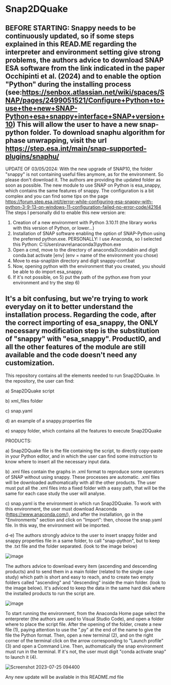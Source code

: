 # Snap2DQuake

BEFORE STARTING:
Snappy needs to be continuously updated, so if some steps explained in this READ.ME regarding the interpreter and environment setting give strong problems, the authors advice to download SNAP ESA software from the link indicated in the paper Occhipinti et al. (2024) and to enable the option "Python" during the installing process (see:https://senbox.atlassian.net/wiki/spaces/SNAP/pages/2499051521/Configure+Python+to+use+the+new+SNAP-Python+esa+snappy+interface+SNAP+version+10)
This will allow the user to have a new snap-python folder. 
To download snaphu algorithm for phase unwrapping, visit the url https://step.esa.int/main/snap-supported-plugins/snaphu/
-------------------
UPDATE OF 03/05/2024: With the new upgrade of SNAP10, the folder "snappy" is not containing useful files anymore, as for the environment. So please don't download it. The authors are providing the updated folder as soon as possible. The new module to use SNAP on Python is esa_snappy, which contains the same features of snappy. The configuration is a bit complex and you can find some tips on the page https://forum.step.esa.int/t/error-while-configuring-esa-snappy-with-python-3-9-13-on-windows-11-configuration-failed-no-error-code/42164
The steps I personally did to enable this new version are:
1) Creation of a new environment with Python 3.10.11 (the library works with this version of Python, or lower...)
2) Installation of SNAP software enabling the option of SNAP-Python using the preferred python.exe. PERSONALLY: I use Anaconda, so I selected this Python: C:\Users\navre\anaconda3\python.exe
3) Open a cmd, move to the directory of anaconda3\condabin and digit conda.bat activate [env] (env = name of the environment you chose)
4) Move to esa-snap\bin directory and digit snappy-conf.bat <path of the python.exe>
5) Now, opening python with the environment that you created, you should be able to do import esa_snappy.
6) If it's not possible, on 5) put the path of the python.exe from your environment and try the step 6)

It's a bit confusing, but we're trying to work everyday on it to better understand the installation process. Regarding the code, after the correct importing of esa_snappy, the ONLY necessary modification step is the substitution of "snappy" with "esa_snappy". ProductIO, and all the other features of the module are still available and the code doesn't need any customization.
-------------------

This repository contains all the elements needed to run Snap2DQuake.
In the repository, the user can find:

a) Snap2DQuake script

b) xml_files folder

c) snap.yaml

d) an example of a snappy.properties file

e) snappy folder, which contains all the features to execute Snap2DQuake


PRODUCTS:

a) Snap2DQuake file is the file containing the script, to directly copy-paste in your Python editor, and in which the user can find some instruction to know where to insert all the necessary input data.

b) .xml files contain the graphs in .xml format to reproduce some operators of SNAP without using snappy. These processes are automatic. .xml files will be downloaded authomatically with all the other products. The user must put all the .xml files into a fixed folder with a easy path, that will be the same for each case study the user will analyse.

c) snap.yaml is the environment in which run Snap2DQuake. To work with this environment, the user must download Anaconda (https://www.anaconda.com/), and after the installation, go in the "Environments" section and click on "Import": then, choose the snap.yaml file. In this way, the environment will be imported.

d-e) The authors strongly advice to the user to insert snappy folder and snappy properties file in a same folder, to call "snap-python", but to keep the .txt file and the folder separated. (look to the image below)

![image](https://github.com/navre6/Snap2DQuake/assets/134698198/6055817a-cd0c-48d7-922c-eb13cb659fb7)


The authors advice to download every item (ascending and descending products) and to send them in a main folder (related to the single case study) which path is short and easy to reach, and to create two empty folders called "ascending" and "descending" inside the main folder. (look to the image below). It's adviced to keep the data in the same hard disk where the installed products to run the script are.

![image](https://github.com/navre6/Snap2DQuake/assets/134698198/3ddadca9-ca74-4778-8bde-ea2e9c7c5fbb)

To start running the environment, from the Anaconda Home page select the enterpreter (the authors are used to Visual Studio Code), and open a folder where to place the script file. After the opening of the folder, create a new file (1), paying attention to use the ".py" at the end of the name to give the file the Python format. Then, open a new terminal (2), and on the right corner of the terminal click on the arrow corresponding to "Launch profile" (3) and open a Command Line. Then, authomatically the snap environment must run in the terminal. If it's not, the user must digit "conda activate snap" to launch it (4).

![Screenshot 2023-07-25 094400](https://github.com/navre6/Snap2DQuake/assets/134698198/2e635954-d3d2-4208-a0f9-b148de23bc2e)


Any new update will be available in this README.md file
